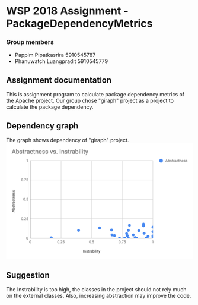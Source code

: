 # WSP 2018 Assignment - PackageDependencyMetrics
### Group members
- Pappim Pipatkasrira 5910545787
- Phanuwatch Luangpradit 5910545779


## Assignment documentation
This is assignment program to calculate package dependency metrics of the Apache project.
Our group chose "giraph" project as a project to calculate the package dependency.


## Dependency graph
The graph shows dependency of "giraph" project.
![alt text](https://raw.githubusercontent.com/printto/ApacheDependencyMatrix/master/graph.png)


## Suggestion
The Instrability is too high, the classes in the project should not rely much on the external classes.
Also, increasing abstraction may improve the code.

